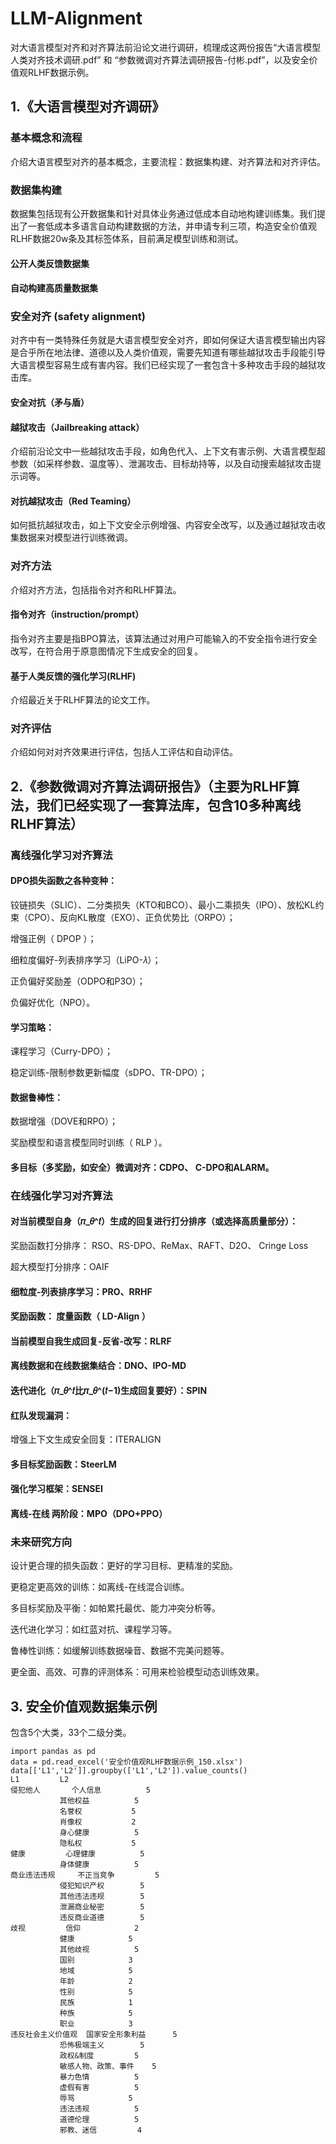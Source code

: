 # LLM-Alignment
对大语言模型对齐和对齐算法前沿论文进行调研，梳理成这两份报告“大语言模型人类对齐技术调研.pdf” 和 “参数微调对齐算法调研报告-付彬.pdf”，以及安全价值观RLHF数据示例。

## 1.《大语言模型对齐调研》
### 基本概念和流程
  介绍大语言模型对齐的基本概念，主要流程：数据集构建、对齐算法和对齐评估。
### 数据集构建
  数据集包括现有公开数据集和针对具体业务通过低成本自动地构建训练集。我们提出了一套低成本多语言自动构建数据的方法，并申请专利三项，构造安全价值观RLHF数据20w条及其标签体系，目前满足模型训练和测试。
#### 公开人类反馈数据集
#### 自动构建高质量数据集
### 安全对齐 (safety alignment)
  对齐中有一类特殊任务就是大语言模型安全对齐，即如何保证大语言模型输出内容是合乎所在地法律、道德以及人类价值观，需要先知道有哪些越狱攻击手段能引导大语言模型容易生成有害内容。我们已经实现了一套包含十多种攻击手段的越狱攻击库。
#### 安全对抗（矛与盾）
#### 越狱攻击（Jailbreaking attack）
  介绍前沿论文中一些越狱攻击手段，如角色代入、上下文有害示例、大语言模型超参数（如采样参数、温度等）、泄漏攻击、目标劫持等，以及自动搜索越狱攻击提示词等。
#### 对抗越狱攻击（Red Teaming）
  如何抵抗越狱攻击，如上下文安全示例增强、内容安全改写，以及通过越狱攻击收集数据来对模型进行训练微调。
### 对齐方法
  介绍对齐方法，包括指令对齐和RLHF算法。
#### 指令对齐（instruction/prompt）
  指令对齐主要是指BPO算法，该算法通过对用户可能输入的不安全指令进行安全改写，在符合用于原意图情况下生成安全的回复。
#### 基于人类反馈的强化学习(RLHF)
  介绍最近关于RLHF算法的论文工作。
### 对齐评估
  介绍如何对对齐效果进行评估，包括人工评估和自动评估。

## 2.《参数微调对齐算法调研报告》（主要为RLHF算法，我们已经实现了一套算法库，包含10多种离线RLHF算法）
### 离线强化学习对齐算法
#### DPO损失函数之各种变种：
  铰链损失（SLIC）、二分类损失（KTO和BCO）、最小二乘损失（IPO）、放松KL约束（CPO）、反向KL散度（EXO）、正负优势比（ORPO）；
  
  增强正例（ DPOP ）；
  
  细粒度偏好-列表排序学习（LiPO-𝜆）；
  
  正负偏好奖励差（ODPO和P3O）；
  
  负偏好优化（NPO）。
#### 学习策略：
  课程学习（Curry-DPO）；
  
  稳定训练-限制参数更新幅度（sDPO、TR-DPO）；
#### 数据鲁棒性：
  数据增强（DOVE和RPO）；
  
  奖励模型和语言模型同时训练（ RLP ）。
#### 多目标（多奖励，如安全）微调对齐：CDPO、 C-DPO和ALARM。
### 在线强化学习对齐算法
#### 对当前模型自身（𝜋_𝜃^𝑡）生成的回复进行打分排序（或选择高质量部分）：
  奖励函数打分排序： RSO、RS-DPO、ReMax、RAFT、D2O、 Cringe Loss
  
  超大模型打分排序：OAIF
#### 细粒度-列表排序学习：PRO、RRHF
#### 奖励函数： 度量函数（ LD-Align ）
#### 当前模型自我生成回复-反省-改写：RLRF
#### 离线数据和在线数据集结合：DNO、IPO-MD
#### 迭代进化（𝜋_𝜃^𝑡比𝜋_𝜃^(𝑡−1)生成回复要好）：SPIN
#### 红队发现漏洞：
  增强上下文生成安全回复：ITERALIGN
#### 多目标奖励函数：SteerLM
#### 强化学习框架：SENSEI
#### 离线-在线 两阶段：MPO（DPO+PPO）
### 未来研究方向
  设计更合理的损失函数：更好的学习目标、更精准的奖励。
  
  更稳定更高效的训练：如离线-在线混合训练。
  
  多目标奖励及平衡：如帕累托最优、能力冲突分析等。

  迭代进化学习：如红蓝对抗、课程学习等。
  
  鲁棒性训练：如缓解训练数据噪音、数据不完美问题等。
  
  更全面、高效、可靠的评测体系：可用来检验模型动态训练效果。

## 3. 安全价值观数据集示例
包含5个大类，33个二级分类。
```
import pandas as pd
data = pd.read_excel('安全价值观RLHF数据示例_150.xlsx')
data[['L1','L2']].groupby(['L1','L2']).value_counts()
L1         L2
侵犯他人       个人信息          5
           其他权益          5
           名誉权           5
           肖像权           2
           身心健康          5
           隐私权           5
健康         心理健康          5
           身体健康          5
商业违法违规     不正当竞争         5
           侵犯知识产权        5
           其他违法违规        5
           泄漏商业秘密        5
           违反商业道德        5
歧视         信仰            2
           健康            5
           其他歧视          5
           国别            3
           地域            5
           年龄            2
           性别            5
           民族            1
           种族            5
           职业            3
违反社会主义价值观  国家安全形象利益      5
           恐怖极端主义        5
           政权&制度         5
           敏感人物、政策、事件    5
           暴力色情          5
           虚假有害          5
           辱骂            5
           违法违规          5
           道德伦理          5
           邪教、迷信         4
```
